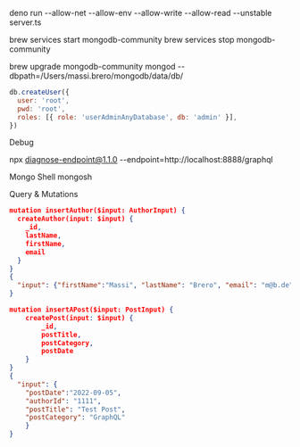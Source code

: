 deno run --allow-net --allow-env --allow-write --allow-read --unstable server.ts

brew services start mongodb-community
brew services stop mongodb-community

brew upgrade mongodb-community
mongod --dbpath=/Users/massi.brero/mongodb/data/db/

```javascript
db.createUser({
  user: 'root',
  pwd: 'root',
  roles: [{ role: 'userAdminAnyDatabase', db: 'admin' }],
})
```

Debug

npx diagnose-endpoint@1.1.0 --endpoint=http://localhost:8888/graphql

Mongo Shell
mongosh

Query & Mutations

```json
mutation insertAuthor($input: AuthorInput) {
  createAuthor(input: $input) {
    _id,
    lastName,
    firstName,
    email
  }
}
{
  "input": {"firstName":"Massi", "lastName": "Brero", "email": "m@b.de"}
}

mutation insertAPost($input: PostInput) {
    createPost(input: $input) {
        _id,
        postTitle,
        postCategory,
        postDate
    }
}
{
  "input": {
    "postDate":"2022-09-05",
    "authorId": "1111",
    "postTitle": "Test Post",
    "postCategory": "GraphQL"
    }
}
```
